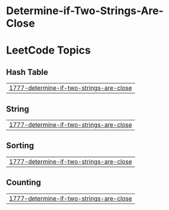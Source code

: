 # Determine-if-Two-Strings-Are-Close
<!---LeetCode Topics Start-->
# LeetCode Topics
## Hash Table
|  |
| ------- |
| [1777-determine-if-two-strings-are-close](https://github.com/saraoraib/Determine-if-Two-Strings-Are-Close/tree/master/1777-determine-if-two-strings-are-close) |
## String
|  |
| ------- |
| [1777-determine-if-two-strings-are-close](https://github.com/saraoraib/Determine-if-Two-Strings-Are-Close/tree/master/1777-determine-if-two-strings-are-close) |
## Sorting
|  |
| ------- |
| [1777-determine-if-two-strings-are-close](https://github.com/saraoraib/Determine-if-Two-Strings-Are-Close/tree/master/1777-determine-if-two-strings-are-close) |
## Counting
|  |
| ------- |
| [1777-determine-if-two-strings-are-close](https://github.com/saraoraib/Determine-if-Two-Strings-Are-Close/tree/master/1777-determine-if-two-strings-are-close) |
<!---LeetCode Topics End-->